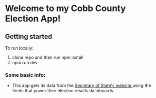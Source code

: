 # Welcome to my Cobb County Election App!

## Getting started
To run locally:
1. clone repo and then run npm install
2. npm run dev


### Some basic info:
- This app gets its data from the <a href="https://sos.ga.gov/page/georgia-election-results">Secretary of State's website </a> using the feeds that power their election results dashboards. 

